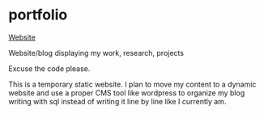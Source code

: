 # portfolio
<a href="jhyungleecs.com">Website </a>

Website/blog displaying my work, research, projects

Excuse the code please. 

This is a temporary static website. I plan to move my content to a dynamic website 
and use a proper CMS tool like wordpress to organize my blog writing with sql instead of writing it line by line like I currently am. 
